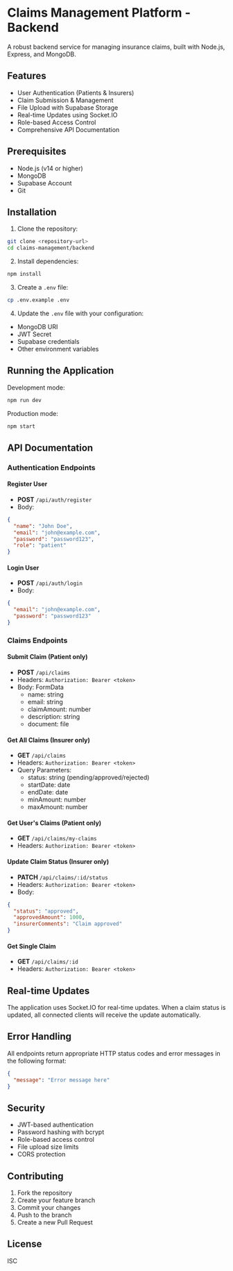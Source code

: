 # Claims Management Platform - Backend

A robust backend service for managing insurance claims, built with Node.js, Express, and MongoDB.

## Features

- User Authentication (Patients & Insurers)
- Claim Submission & Management
- File Upload with Supabase Storage
- Real-time Updates using Socket.IO
- Role-based Access Control
- Comprehensive API Documentation

## Prerequisites

- Node.js (v14 or higher)
- MongoDB
- Supabase Account
- Git

## Installation

1. Clone the repository:
```bash
git clone <repository-url>
cd claims-management/backend
```

2. Install dependencies:
```bash
npm install
```

3. Create a `.env` file:
```bash
cp .env.example .env
```

4. Update the `.env` file with your configuration:
- MongoDB URI
- JWT Secret
- Supabase credentials
- Other environment variables

## Running the Application

Development mode:
```bash
npm run dev
```

Production mode:
```bash
npm start
```

## API Documentation

### Authentication Endpoints

#### Register User
- **POST** `/api/auth/register`
- Body:
```json
{
  "name": "John Doe",
  "email": "john@example.com",
  "password": "password123",
  "role": "patient"
}
```

#### Login User
- **POST** `/api/auth/login`
- Body:
```json
{
  "email": "john@example.com",
  "password": "password123"
}
```

### Claims Endpoints

#### Submit Claim (Patient only)
- **POST** `/api/claims`
- Headers: `Authorization: Bearer <token>`
- Body: FormData
  - name: string
  - email: string
  - claimAmount: number
  - description: string
  - document: file

#### Get All Claims (Insurer only)
- **GET** `/api/claims`
- Headers: `Authorization: Bearer <token>`
- Query Parameters:
  - status: string (pending/approved/rejected)
  - startDate: date
  - endDate: date
  - minAmount: number
  - maxAmount: number

#### Get User's Claims (Patient only)
- **GET** `/api/claims/my-claims`
- Headers: `Authorization: Bearer <token>`

#### Update Claim Status (Insurer only)
- **PATCH** `/api/claims/:id/status`
- Headers: `Authorization: Bearer <token>`
- Body:
```json
{
  "status": "approved",
  "approvedAmount": 1000,
  "insurerComments": "Claim approved"
}
```

#### Get Single Claim
- **GET** `/api/claims/:id`
- Headers: `Authorization: Bearer <token>`

## Real-time Updates

The application uses Socket.IO for real-time updates. When a claim status is updated, all connected clients will receive the update automatically.

## Error Handling

All endpoints return appropriate HTTP status codes and error messages in the following format:
```json
{
  "message": "Error message here"
}
```

## Security

- JWT-based authentication
- Password hashing with bcrypt
- Role-based access control
- File upload size limits
- CORS protection

## Contributing

1. Fork the repository
2. Create your feature branch
3. Commit your changes
4. Push to the branch
5. Create a new Pull Request

## License

ISC 